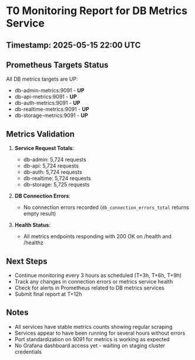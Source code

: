 # T0 Monitoring Report for DB Metrics Service

## Timestamp: 2025-05-15 22:00 UTC

## Prometheus Targets Status

All DB metrics targets are UP:

- db-admin-metrics:9091 - **UP**
- db-api-metrics:9091 - **UP**
- db-auth-metrics:9091 - **UP**
- db-realtime-metrics:9091 - **UP**
- db-storage-metrics:9091 - **UP**

## Metrics Validation

1. **Service Request Totals**:
   - db-admin: 5,724 requests
   - db-api: 5,724 requests
   - db-auth: 5,724 requests
   - db-realtime: 5,724 requests
   - db-storage: 5,725 requests

2. **DB Connection Errors**: 
   - No connection errors recorded (`db_connection_errors_total` returns empty result)

3. **Health Status**:
   - All metrics endpoints responding with 200 OK on /health and /healthz

## Next Steps

- Continue monitoring every 3 hours as scheduled (T+3h, T+6h, T+9h)
- Track any changes in connection errors or metrics service health
- Check for alerts in Prometheus related to DB metrics services
- Submit final report at T+12h

## Notes

- All services have stable metrics counts showing regular scraping
- Services appear to have been running for several hours without errors
- Port standardization on 9091 for metrics is working as expected
- No Grafana dashboard access yet - waiting on staging cluster credentials